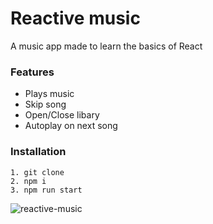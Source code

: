 # Reactive music
A music app made to learn the basics of React

### Features
- Plays music
- Skip song
- Open/Close libary
- Autoplay on next song

### Installation
```
1. git clone
2. npm i
3. npm run start
```
![reactive-music](https://user-images.githubusercontent.com/13099896/153283492-204aa2df-0abe-4420-8064-e6afca86f3e8.jpg)
